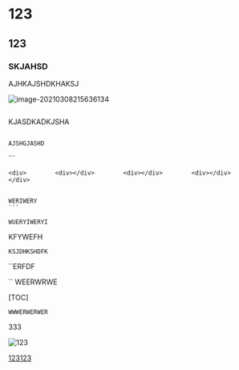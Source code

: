 # 123

## 123

### SKJAHSD

AJHKAJSHDKHAKSJ

![image-20210308215636134](C:\Users\111\AppData\Roaming\Typora\typora-user-images\image-20210308215636134.png)





```

```

KJASDKADKJSHA

```

```

`` AJSHGJASHD ``

\```

    <div>        <div></div>        <div></div>        <div></div>    </div>    

```

```

```
WERIWERY
​```

```

```
WUERYIWERYI
```



KFYWEFH

```
KSJDHKSHDFK
```

``ERFDF

`` WEERWRWE

[TOC]

`WWWERWERWER`

<!--23234234234-->

333

![123]()

[123123](http://WWW.baidu.com)

